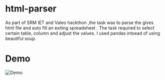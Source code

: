 # html-parser
As part of SRM IET and Valeo hackthon ,the task was to parse the gives html file and auto fill an exiting spreadsheet . The task required to select certain table, column and adjust the values.
I used pandas intsead of using beautiful soup.

# Demo
![Demo](final.gif)
